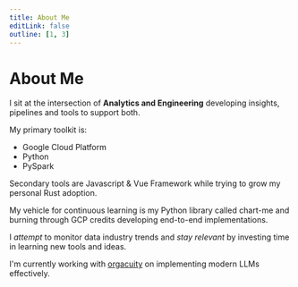 ```yaml
---
title: About Me
editLink: false
outline: [1, 3]
---
```


# About Me

I sit at the intersection of **Analytics and Engineering** developing insights, pipelines and tools to support both.

My primary toolkit is:

- Google Cloud Platform
- Python
- PySpark

Secondary tools are Javascript & Vue Framework while trying to grow my personal Rust adoption.

My vehicle for continuous learning is my Python library called chart-me and burning through GCP credits developing end-to-end implementations.

I _attempt_ to monitor data industry trends and _stay relevant_ by investing time in learning new tools and ideas.

I'm currently working with [orgacuity](https://www.orgacuity.com/) on implementing modern LLMs effectively.
